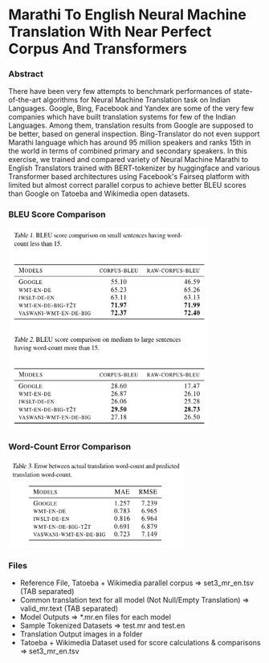 # Marathi To English Neural Machine Translation With Near Perfect Corpus And Transformers

### Abstract

There have been very few attempts to benchmark performances of state-of-the-art algorithms for Neural Machine Translation task on Indian Languages. Google, Bing, Facebook and Yandex are some of the very few companies which have built translation systems for few of the Indian Languages. Among them, translation results from Google are supposed to be better, based on general inspection. Bing-Translator do not even support Marathi language which has around 95 million speakers and ranks 15th in the world in terms of combined primary and secondary speakers. In this exercise, we trained and compared variety of Neural Machine Marathi to English Translators trained with BERT-tokenizer by huggingface and various Transformer based architectures using Facebook's Fairseq platform with limited but almost correct parallel corpus to achieve better BLEU scores than Google on Tatoeba and Wikimedia open datasets.

### BLEU Score Comparison

<img src="./bleu_scores.png" height="400" width="400">

### Word-Count Error Comparison

<img src="./wordcount_error.png" height="175" width="350">

### Files

* Reference File, Tatoeba + Wikimedia parallel corpus => set3_mr_en.tsv (TAB separated)
* Common translation text for all model (Not Null/Empty Translation) => valid_mr.text (TAB separated)
* Model Outputs => \*.mr.en files for each model
* Sample Tokenized Datasets => test.mr and test.en
* Translation Output images in a folder
* Tatoeba + Wikimedia Dataset used for score calculations & comparisons => set3_mr_en.tsv
